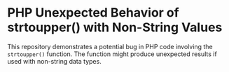 # PHP Unexpected Behavior of strtoupper() with Non-String Values

This repository demonstrates a potential bug in PHP code involving the `strtoupper()` function. The function might produce unexpected results if used with non-string data types.